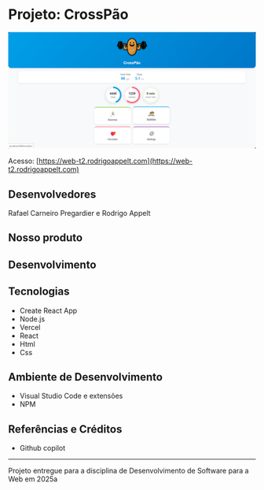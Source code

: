 # Projeto: CrossPão

![print do projeto](print.png)

Acesso: [https://web-t2.rodrigoappelt.com](https://web-t2.rodrigoappelt.com)

## Desenvolvedores

Rafael Carneiro Pregardier e Rodrigo Appelt

## Nosso produto

## Desenvolvimento

## Tecnologias

* Create React App
* Node.js
* Vercel
* React
* Html
* Css

## Ambiente de Desenvolvimento

* Visual Studio Code e extensões
* NPM

## Referências e Créditos

* Github copilot

---

Projeto entregue para a disciplina de Desenvolvimento de Software para a Web em 2025a
